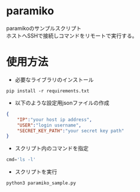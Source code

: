 # paramiko
paramikoのサンプルスクリプト  
ホストへSSHで接続しコマンドをリモートで実行する。  

# 使用方法  
- 必要なライブラリのインストール  
```shell  
pip install -r requirements.txt  
```
  
- 以下のような設定用jsonファイルの作成  
```json  
{
    "IP":"your host ip address",  
    "USER":"login username",  
    "SECRET_KEY_PATH":"your secret key path"  
}  
```  
  
- スクリプト内のコマンドを指定  
```python 
cmd='ls -l'
```
  
- スクリプトを実行  
```shell  
python3 paramiko_sample.py  
``` 
